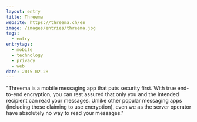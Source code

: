 ```yaml
---
layout: entry
title: Threema
website: https://threema.ch/en
image: /images/entries/threema.jpg
tags:
  - entry
entrytags:
  - mobile
  - technology
  - privacy
  - web
date: 2015-02-28
---
```


"Threema is a mobile messaging app that puts security first. With true end-to-end encryption, you can rest assured that only you and the intended recipient can read your messages. Unlike other popular messaging apps (including those claiming to use encryption), even we as the server operator have absolutely no way to read your messages."